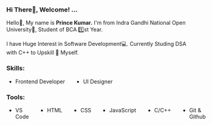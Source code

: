 
 <h3>Hi There👋, Welcome! ...</h3>
 <p>Hello👋, My name is <b>Prince Kumar.</b> I'm from Indra Gandhi National Open University🏪, Student of BCA 1️⃣st Year. </p>
 <p>I have Huge Interest in Software Development💻. Currently Studing DSA with C++ to Upskill 💪 Myself. <p>
 <h3>Skills:</h3>
<ul style="display:flex; gap:3rem"> 
    <li>Frontend Developer</li>
    <li>UI Designer</li>
 </ul>
 <h3>Tools: </h3>
 <ul style="display:flex; gap:3rem"> 
    <li>VS Code</li>
    <li>HTML</li>
    <li>CSS</li>
    <li>JavaScript</li>
    <li>C/C++</li>
    <li>Git & Github</li>
 </ul>
 <img src=""></img> 

<!---
Princeinfo053/Princeinfo053 is a ✨ special ✨ repository because its `README.md` (this file) appears on your GitHub profile.
You can click the Preview link to take a look at your changes.
--->
